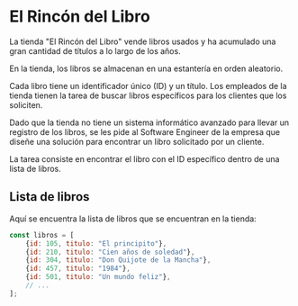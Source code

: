 # El Rincón del Libro

La tienda "El Rincón del Libro" vende libros usados y ha acumulado una gran cantidad de títulos a lo largo de los años.

En la tienda, los libros se almacenan en una estantería en orden aleatorio.

Cada libro tiene un identificador único (ID) y un título. Los empleados de la tienda tienen la tarea de buscar libros específicos para los clientes que los soliciten.

Dado que la tienda no tiene un sistema informático avanzado para llevar un registro de los libros, se les pide al Software Engineer de la empresa que diseñe una solución para encontrar un libro solicitado por un cliente.

La tarea consiste en encontrar el libro con el ID específico dentro de una lista de libros.

## Lista de libros

Aquí se encuentra la lista de libros que se encuentran en la tienda:

```javascript
const libros = [
    {id: 105, titulo: "El principito"},
    {id: 210, titulo: "Cien años de soledad"},
    {id: 304, titulo: "Don Quijote de la Mancha"},
    {id: 457, titulo: "1984"},
    {id: 501, titulo: "Un mundo feliz"},
    // ...
];